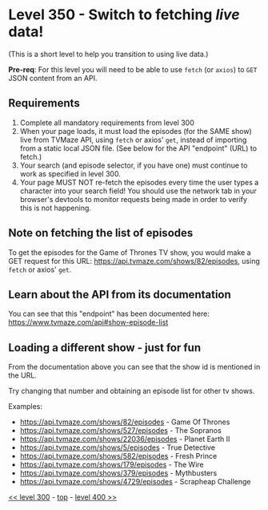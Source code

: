 # Level 350 - Switch to fetching _live_ data!

(This is a short level to help you transition to using live data.)

**Pre-req**: For this level you will need to be able to use `fetch` (or `axios`) to `GET` JSON content from an API.

## Requirements

1. Complete all mandatory requirements from level 300
1. When your page loads, it must load the episodes (for the SAME show) live from TVMaze API, using `fetch` or axios' `get`, instead of importing from a static local JSON file. (See below for the API "endpoint" (URL) to fetch.)
1. Your search (and episode selector, if you have one) must continue to work as specified in level 300.
1. Your page MUST NOT re-fetch the episodes every time the user types a character into your search field!  You should use the network tab in your browser's devtools to monitor requests being made in order to verify this is not happening.

## Note on fetching the list of episodes

To get the episodes for the Game of Thrones TV show, you would make a GET request for this URL: https://api.tvmaze.com/shows/82/episodes, using `fetch` or axios' `get`.

## Learn about the API from its documentation

You can see that this "endpoint" has been documented here: https://www.tvmaze.com/api#show-episode-list

## Loading a different show - just for fun

From the documentation above you can see that the show id is mentioned in the URL.

Try changing that number and obtaining an episode list for other tv shows.

Examples:

- https://api.tvmaze.com/shows/82/episodes - Game Of Thrones
- https://api.tvmaze.com/shows/527/episodes - The Sopranos
- https://api.tvmaze.com/shows/22036/episodes - Planet Earth II
- https://api.tvmaze.com/shows/5/episodes - True Detective
- https://api.tvmaze.com/shows/582/episodes - Fresh Prince
- https://api.tvmaze.com/shows/179/episodes - The Wire
- https://api.tvmaze.com/shows/379/episodes - Mythbusters
- https://api.tvmaze.com/shows/4729/episodes - Scrapheap Challenge

[<< level 300](./level-300.md) - [top](./readme.md) - [level 400 >>](./level-400.md)
